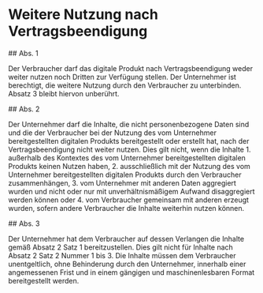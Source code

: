 # Weitere Nutzung nach Vertragsbeendigung



\#\# Abs. 1

 Der Verbraucher darf das digitale Produkt nach Vertragsbeendigung weder weiter nutzen noch Dritten zur Verfügung stellen. Der Unternehmer ist berechtigt, die weitere Nutzung durch den Verbraucher zu unterbinden. Absatz 3 bleibt hiervon unberührt.

\#\# Abs. 2

 Der Unternehmer darf die Inhalte, die nicht personenbezogene Daten sind und die der Verbraucher bei der Nutzung des vom Unternehmer bereitgestellten digitalen Produkts bereitgestellt oder erstellt hat, nach der Vertragsbeendigung nicht weiter nutzen. Dies gilt nicht, wenn die Inhalte  1\.
 außerhalb des Kontextes des vom Unternehmer bereitgestellten digitalen Produkts keinen Nutzen haben,
 2\.
 ausschließlich mit der Nutzung des vom Unternehmer bereitgestellten digitalen Produkts durch den Verbraucher zusammenhängen,
 3\.
 vom Unternehmer mit anderen Daten aggregiert wurden und nicht oder nur mit unverhältnismäßigem Aufwand disaggregiert werden können oder
 4\.
 vom Verbraucher gemeinsam mit anderen erzeugt wurden, sofern andere Verbraucher die Inhalte weiterhin nutzen können.


\#\# Abs. 3

 Der Unternehmer hat dem Verbraucher auf dessen Verlangen die Inhalte gemäß Absatz 2 Satz 1 bereitzustellen. Dies gilt nicht für Inhalte nach Absatz 2 Satz 2 Nummer 1 bis 3\. Die Inhalte müssen dem Verbraucher unentgeltlich, ohne Behinderung durch den Unternehmer, innerhalb einer angemessenen Frist und in einem gängigen und maschinenlesbaren Format bereitgestellt werden. 

